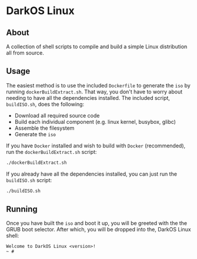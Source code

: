 # DarkOS Linux

## About
A collection of shell scripts to compile and build a simple Linux
distribution all from source.

## Usage
The easiest method is to use the included `Dockerfile` to generate the
`iso` by running `dockerBuildExtract.sh`. That way, you don't have to worry
about needing to have all the dependencies installed. The included script,
`buildISO.sh`, does the following:
* Download all required source code
* Build each individual component (e.g. linux kernel, busybox, glibc)
* Assemble the filesystem
* Generate the `iso`

If you have `Docker` installed and wish to build with `Docker`
(recommended), run the `dockerBuildExtract.sh` script:
```bash
./dockerBuildExtract.sh
```

If you already have all the dependencies installed, you can just run the
`buildISO.sh` script:
```bash
./buildISO.sh
```

## Running
Once you have built the `iso` and boot it up, you will be greeted with the
the GRUB boot selector. After which, you will be dropped into the,
DarkOS Linux shell:
```
Welcome to DarkOS Linux <version>!
~ #
```


